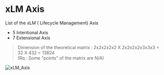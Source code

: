 # xLM Axis

List of the xLM (<Thing> Lifecycle Management) Axis
* 5 Intentional Axis
* 7 Extensional Axis
> Dimension of the theoretical matrix : 2x2x2x2x2 X 2x2x2x2x3x3x3 = 32 X 432 = 13824   
(Rq : Some "points" of the matrix are N/A)

![xLM_Axis](https://github.com/iPlumb3r/SEAMLESS/blob/master/Images/xLM_Axis_2020-07-23.png)
